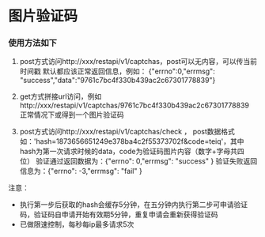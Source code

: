 
# 图片验证码
### 使用方法如下

1. post方式访问http://xxx/restapi/v1/captchas，post可以无内容，可以传当前时间戳
默认都应该正常返回信息，例如： {"errno":0,"errmsg": "success","data":"9761c7bc4f330b439ac2c67301778839"}

2. get方式拼接url访问，例如http://xxx/restapi/v1/captchas/9761c7bc4f330b439ac2c67301778839
正常情况下或得到一个图片验证码

3. post方式访问http://xxx/restapi/v1/captchas/check ， post数据格式如：'hash=1873656651249e378ba4c2f55373702f&code=teiq'，其中hash为第一次请求时候的data，code为验证码图片内容（数字+字母共四位）
验证通过返回数据为：{"errno": 0,"errmsg": "success" }
验证失败返回信息为：{"errno": -3,"errmsg": "fail" }

注意：

* 执行第一步后获取的hash会缓存5分钟，在五分钟内执行第二步可申请验证码，验证码自申请开始有效期5分钟，重复申请会重新获得验证码
* 已做限速控制，每秒每ip最多请求5次
